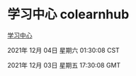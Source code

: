 # 学习中心 colearnhub
[学习中心](http://59.174.25.102:56308/colearnhub/)

2021年 12月 04日 星期六 01:30:08 CST

2021年 12月 03日 星期五 17:30:08 GMT
